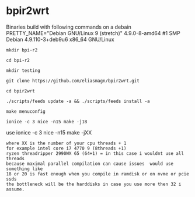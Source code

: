 # bpir2wrt

Binaries build with following commands on a debain
PRETTY_NAME="Debian GNU/Linux 9 (stretch)"
4.9.0-8-amd64 #1 SMP Debian 4.9.110-3+deb9u6 x86_64 GNU/Linux


    mkdir bpi-r2

    cd bpi-r2

    mkdir testing

    git clone https://github.com/eliasmagn/bpir2wrt.git

    cd bpir2wrt

    ./scripts/feeds update -a && ./scripts/feeds install -a

    make menuconfig

    ionice -c 3 nice -n15 make -j18

use 
    ionice -c 3 nice -n15 make -jXX
    
    where XX is the number of your cpu threads + 1
    for example intel core i7 4770 9 (8threads +1)
    ryzen threadripper 2990WX 65 (64+1) = in this case i wouldnt use all threads 
    because maximal parallel compilation can cause issues  would use something like 
    18 or 20 is fast enough when you compile in ramdisk or on nvme or pcie ssds
    the bottleneck will be the harddisks in case you use more then 32 i assume.
